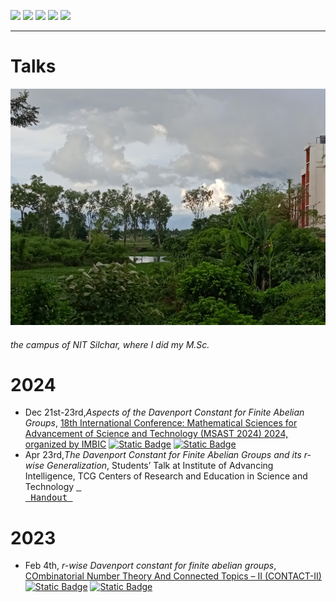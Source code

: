 [![](https://img.shields.io/badge/Home-red?style=for-the-badge)](https://anamitro.github.io/)
[![](https://img.shields.io/badge/Research-red?style=for-the-badge)](https://anamitro.github.io/research.html)
[![](https://img.shields.io/badge/Talks-yellow?style=for-the-badge)](https://anamitro.github.io/talks.html)
[![](https://img.shields.io/badge/Teaching-red?style=for-the-badge)](https://anamitro.github.io/teaching.html)
[![](https://img.shields.io/badge/Other_stuff-red?style=for-the-badge)](https://anamitro.github.io/hobbies.html)

_____

# Talks

<img src="pictures/nits.jpg" alt="drawing" width="600"/>

###### the campus of NIT Silchar, where I did my M.Sc.

# 2024

- Dec 21st-23rd,*Aspects of the Davenport Constant for Finite Abelian Groups*, [18th International Conference: Mathematical Sciences for Advancement of Science and Technology (MSAST 2024) 2024, organized by IMBIC](https://imbicorg.blogspot.com/) [![Static Badge](https://img.shields.io/badge/Handout-blue)](files/anamitro_msast24.pdf) [![Static Badge](https://img.shields.io/badge/Proceedings_PDF-9cf)](https://imbicorg.blogspot.com/p/previous-proceedings.html?m=1)
- Apr 23rd,*The Davenport Constant for Finite Abelian Groups and its r-wise Generalization*, Students’ Talk at Institute of Advancing Intelligence, TCG Centers of Research and Education in Science and Technology [<kbd> <br> Handout <br> </kbd>](https://drive.google.com/drive/folders/1lSA4Ks96U_oxGnnNwPm0B6d2ISyrXYmf?usp=drive_link)


# 2023

- Feb 4th, *r-wise Davenport constant for finite abelian groups*, [COmbinatorial Number Theory And Connected Topics – II (CONTACT-II)](https://sites.google.com/view/contact-ii/home)
[![Static Badge](https://img.shields.io/badge/Abstract-9cf)](https://drive.google.com/file/d/1OtAvMfGG2xg6Gr6-2gKDHkJ6REjTZkg2/view) [![Static Badge](https://img.shields.io/badge/Handout-blue)](https://drive.google.com/file/d/11k1bXrPQqw_AAf8s9JweYXBvNs6qcWL3/view?pli=1)
